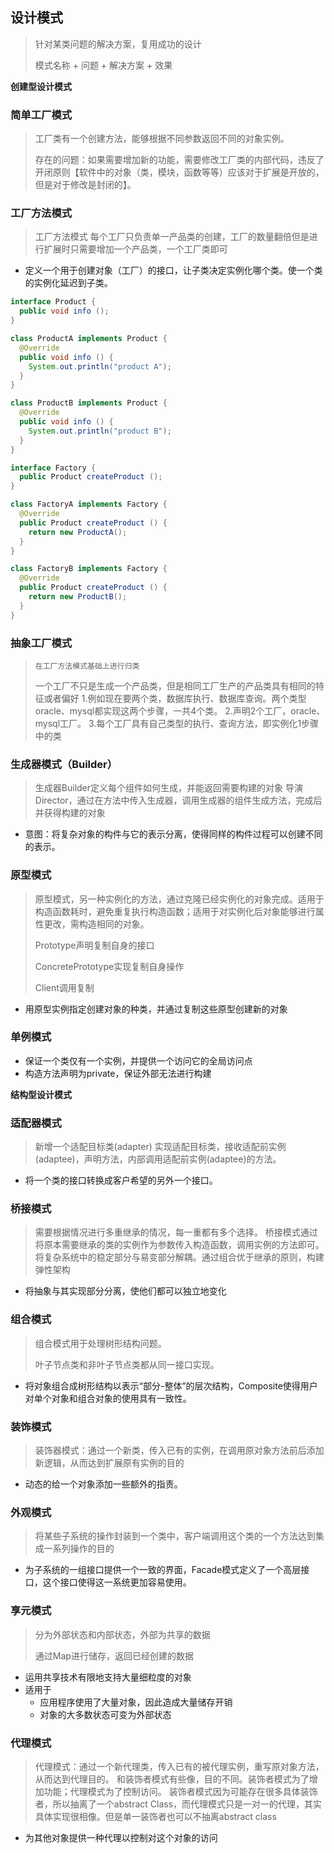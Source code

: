## 设计模式

> 针对某类问题的解决方案，复用成功的设计
>
> 模式名称 + 问题 + 解决方案 + 效果

**创建型设计模式**

### 简单工厂模式

> 工厂类有一个创建方法，能够根据不同参数返回不同的对象实例。
>
> 存在的问题：如果需要增加新的功能，需要修改工厂类的内部代码，违反了开闭原则【软件中的对象（类，模块，函数等等）应该对于扩展是开放的，但是对于修改是封闭的】。

### 工厂方法模式

> 工厂方法模式
> 每个工厂只负责单一产品类的创建，工厂的数量翻倍但是进行扩展时只需要增加一个产品类，一个工厂类即可

- 定义一个用于创建对象（工厂）的接口，让子类决定实例化哪个类。使一个类的实例化延迟到子类。

```java
interface Product {
  public void info ();
}

class ProductA implements Product {
  @Override
  public void info () {
    System.out.println("product A");
  }
}

class ProductB implements Product {
  @Override
  public void info () {
    System.out.println("product B");
  }
}

interface Factory {
  public Product createProduct ();
}

class FactoryA implements Factory {
  @Override
  public Product createProduct () {
    return new ProductA();
  }
}

class FactoryB implements Factory {
  @Override
  public Product createProduct () {
    return new ProductB();
  }
}
```

### 抽象工厂模式

>     在工厂方法模式基础上进行归类
> 一个工厂不只是生成一个产品类，但是相同工厂生产的产品类具有相同的特征或者偏好
> 1.例如现在要两个类，数据库执行、数据库查询。两个类型oracle、mysql都实现这两个步骤，一共4个类。
> 2.声明2个工厂，oracle、mysql工厂。
> 3.每个工厂具有自己类型的执行、查询方法，即实例化1步骤中的类

### 生成器模式（Builder）

> 生成器Builder定义每个组件如何生成，并能返回需要构建的对象
> 导演Director，通过在方法中传入生成器，调用生成器的组件生成方法，完成后并获得构建的对象

- 意图：将复杂对象的构件与它的表示分离，使得同样的构件过程可以创建不同的表示。

### 原型模式

> 原型模式，另一种实例化的方法，通过克隆已经实例化的对象完成。适用于构造函数耗时，避免重复执行构造函数；适用于对实例化后对象能够进行属性更改，需构造相同的对象。
>
> Prototype声明复制自身的接口
>
> ConcretePrototype实现复制自身操作
>
> Client调用复制

- 用原型实例指定创建对象的种类，并通过复制这些原型创建新的对象

### 单例模式

- 保证一个类仅有一个实例，并提供一个访问它的全局访问点
- 构造方法声明为private，保证外部无法进行构建

**结构型设计模式**

### 适配器模式

> 新增一个适配目标类(adapter)
> 实现适配目标类，接收适配前实例(adaptee)，声明方法，内部调用适配前实例(adaptee)的方法。

- 将一个类的接口转换成客户希望的另外一个接口。

### 桥接模式

> 需要根据情况进行多重继承的情况，每一重都有多个选择。
> 桥接模式通过将原本需要继承的类的实例作为参数传入构造函数，调用实例的方法即可。
> 将复杂系统中的稳定部分与易变部分解耦。通过组合优于继承的原则，构建弹性架构

- 将抽象与其实现部分分离，使他们都可以独立地变化

### 组合模式

> 组合模式用于处理树形结构问题。
>
> 叶子节点类和非叶子节点类都从同一接口实现。

- 将对象组合成树形结构以表示“部分-整体”的层次结构，Composite使得用户对单个对象和组合对象的使用具有一致性。

### 装饰模式

> 装饰器模式：通过一个新类，传入已有的实例，在调用原对象方法前后添加新逻辑，从而达到扩展原有实例的目的

- 动态的给一个对象添加一些额外的指责。

### 外观模式

> 将某些子系统的操作封装到一个类中，客户端调用这个类的一个方法达到集成一系列操作的目的

- 为子系统的一组接口提供一个一致的界面，Facade模式定义了一个高层接口，这个接口使得这一系统更加容易使用。

### 享元模式

> 分为外部状态和内部状态，外部为共享的数据
>
> 通过Map进行储存，返回已经创建的数据

- 运用共享技术有限地支持大量细粒度的对象
- 适用于
  - 应用程序使用了大量对象，因此造成大量储存开销
  - 对象的大多数状态可变为外部状态

### 代理模式

> 代理模式：通过一个新代理类，传入已有的被代理实例，重写原对象方法，从而达到代理目的。
> 和装饰者模式有些像，目的不同。装饰者模式为了增加功能；代理模式为了控制访问。
> 装饰者模式因为可能存在很多具体装饰者，所以抽离了一个abstract Class，而代理模式只是一对一的代理，其实具体实现很相像。但是单一装饰者也可以不抽离abstract class

- 为其他对象提供一种代理以控制对这个对象的访问

